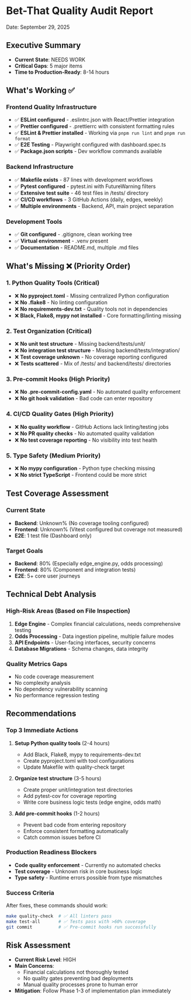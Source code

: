 # Bet-That Quality Audit Report

Date: September 29, 2025

## Executive Summary

- **Current State**: NEEDS WORK
- **Critical Gaps**: 5 major items
- **Time to Production-Ready**: 8-14 hours

## What's Working ✅

### Frontend Quality Infrastructure

- ✅ **ESLint configured** - .eslintrc.json with React/Prettier integration
- ✅ **Prettier configured** - .prettierrc with consistent formatting rules
- ✅ **ESLint & Prettier installed** - Working via `pnpm run lint` and `pnpm run format`
- ✅ **E2E Testing** - Playwright configured with dashboard.spec.ts
- ✅ **Package.json scripts** - Dev workflow commands available

### Backend Infrastructure

- ✅ **Makefile exists** - 87 lines with development workflows
- ✅ **Pytest configured** - pytest.ini with FutureWarning filters
- ✅ **Extensive test suite** - 46 test files in /tests/ directory
- ✅ **CI/CD workflows** - 3 GitHub Actions (daily, edges, weekly)
- ✅ **Multiple environments** - Backend, API, main project separation

### Development Tools

- ✅ **Git configured** - .gitignore, clean working tree
- ✅ **Virtual environment** - .venv present
- ✅ **Documentation** - README.md, multiple .md files

## What's Missing ❌ (Priority Order)

### 1. **Python Quality Tools** (Critical)

- ❌ **No pyproject.toml** - Missing centralized Python configuration
- ❌ **No .flake8** - No linting configuration
- ❌ **No requirements-dev.txt** - Quality tools not in dependencies
- ❌ **Black, Flake8, mypy not installed** - Core formatting/linting missing

### 2. **Test Organization** (Critical)

- ❌ **No unit test structure** - Missing backend/tests/unit/
- ❌ **No integration test structure** - Missing backend/tests/integration/
- ❌ **Test coverage unknown** - No coverage reporting configured
- ❌ **Tests scattered** - Mix of /tests/ and backend/tests/ directories

### 3. **Pre-commit Hooks** (High Priority)

- ❌ **No .pre-commit-config.yaml** - No automated quality enforcement
- ❌ **No git hook validation** - Bad code can enter repository

### 4. **CI/CD Quality Gates** (High Priority)

- ❌ **No quality workflow** - GitHub Actions lack linting/testing jobs
- ❌ **No PR quality checks** - No automated quality validation
- ❌ **No test coverage reporting** - No visibility into test health

### 5. **Type Safety** (Medium Priority)

- ❌ **No mypy configuration** - Python type checking missing
- ❌ **No strict TypeScript** - Frontend could be more strict

## Test Coverage Assessment

### Current State

- **Backend**: Unknown% (No coverage tooling configured)
- **Frontend**: Unknown% (Vitest configured but coverage not measured)
- **E2E**: 1 test file (Dashboard only)

### Target Goals

- **Backend**: 80% (Especially edge_engine.py, odds processing)
- **Frontend**: 80% (Component and integration tests)
- **E2E**: 5+ core user journeys

## Technical Debt Analysis

### High-Risk Areas (Based on File Inspection)

1. **Edge Engine** - Complex financial calculations, needs comprehensive testing
2. **Odds Processing** - Data ingestion pipeline, multiple failure modes
3. **API Endpoints** - User-facing interfaces, security concerns
4. **Database Migrations** - Schema changes, data integrity

### Quality Metrics Gaps

- No code coverage measurement
- No complexity analysis
- No dependency vulnerability scanning
- No performance regression testing

## Recommendations

### Top 3 Immediate Actions

1. **Setup Python quality tools** (2-4 hours)
   - Add Black, Flake8, mypy to requirements-dev.txt
   - Create pyproject.toml with tool configurations
   - Update Makefile with quality-check target

2. **Organize test structure** (3-5 hours)
   - Create proper unit/integration test directories
   - Add pytest-cov for coverage reporting
   - Write core business logic tests (edge engine, odds math)

3. **Add pre-commit hooks** (1-2 hours)
   - Prevent bad code from entering repository
   - Enforce consistent formatting automatically
   - Catch common issues before CI

### Production Readiness Blockers

- **Code quality enforcement** - Currently no automated checks
- **Test coverage** - Unknown risk in core business logic
- **Type safety** - Runtime errors possible from type mismatches

### Success Criteria

After fixes, these commands should work:

```bash
make quality-check  # ✅ All linters pass
make test-all       # ✅ Tests pass with >60% coverage
git commit          # ✅ Pre-commit hooks run successfully
```

## Risk Assessment

- **Current Risk Level**: HIGH
- **Main Concerns**:
  - Financial calculations not thoroughly tested
  - No quality gates preventing bad deployments
  - Manual quality processes prone to human error
- **Mitigation**: Follow Phase 1-3 of implementation plan immediately
